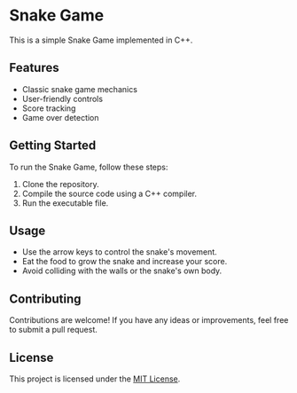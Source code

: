 # Snake Game

This is a simple Snake Game implemented in C++.

## Features

- Classic snake game mechanics
- User-friendly controls
- Score tracking
- Game over detection

## Getting Started

To run the Snake Game, follow these steps:

1. Clone the repository.
2. Compile the source code using a C++ compiler.
3. Run the executable file.

## Usage

- Use the arrow keys to control the snake's movement.
- Eat the food to grow the snake and increase your score.
- Avoid colliding with the walls or the snake's own body.

## Contributing

Contributions are welcome! If you have any ideas or improvements, feel free to submit a pull request.

## License

This project is licensed under the [MIT License](LICENSE).

